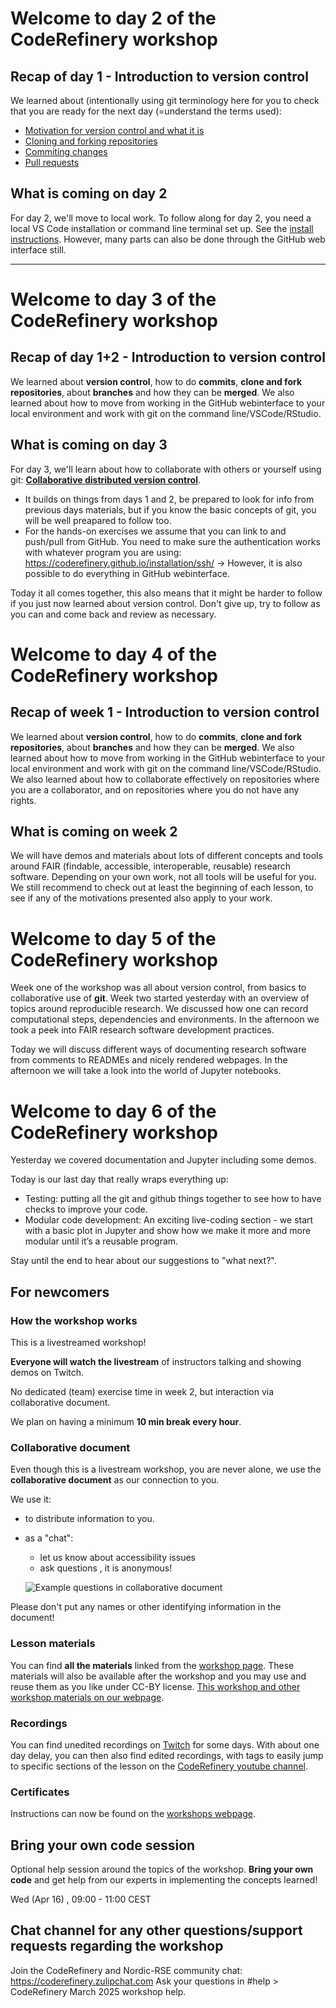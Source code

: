 # Welcome to day 2 of the CodeRefinery workshop

## Recap of day 1 - Introduction to version control

We learned about (intentionally using git terminology here for you to check that you are ready for the next day (=understand the terms used):
- [Motivation for version control and what it is](https://coderefinery.github.io/git-intro/motivation/)
- [Cloning and forking repositories](https://coderefinery.github.io/git-intro/browsing/)
- [Commiting changes](https://coderefinery.github.io/git-intro/commits/)
- [Pull requests](https://coderefinery.github.io/git-intro/merging/)

## What is coming on day 2

For day 2, we'll move to local work. To follow along for day 2, you need a local VS Code installation or command line terminal set up. See the [install instructions](https://coderefinery.github.io/installation/). However, many parts can also be done through the GitHub web interface still. 


---

# Welcome to day 3 of the CodeRefinery workshop

## Recap of day 1+2 - Introduction to version control

We learned about **version control**, how to do **commits**, **clone and fork repositories**, about **branches** and how they can be **merged**. 
We also learned about how to move from working in the GitHub webinterface to your local environment and work with git on the command line/VSCode/RStudio.

## What is coming on day 3 

For day 3, we'll learn about how to collaborate with others or yourself using git: **[Collaborative distributed version control](https://coderefinery.github.io/git-collaborative/)**.
- It builds on things from days 1 and 2, be prepared to look for info from previous days materials, but if you know the basic concepts of git, you will be well preapared to follow too. 
- For the hands-on exercises we assume that you can link to and push/pull from GitHub.  You need to make sure the authentication works with whatever program you are using: https://coderefinery.github.io/installation/ssh/
-> However, it is also possible to do everything in GitHub webinterface.

Today it all comes together, this also means that it might be harder to follow if you just now learned about version control. Don't give up, try to follow as you can and come back and review as necessary.


# Welcome to day 4 of the CodeRefinery workshop

## Recap of week 1 - Introduction to version control

We learned about **version control**, how to do **commits**, **clone and fork repositories**, about **branches** and how they can be **merged**. 
We also learned about how to move from working in the GitHub webinterface to your local environment and work with git on the command line/VSCode/RStudio.
We also learned about how to collaborate effectively on repositories where you are a collaborator, and on repositories where you do not have any rights.

## What is coming on week 2

We will have demos and materials about lots of different concepts and tools around FAIR (findable, accessible, interoperable, reusable) research software.
Depending on your own work, not all tools will be useful for you. We still recommend to check out at least the beginning of each lesson, to see if any of the motivations presented also apply to your work.

# Welcome to day 5 of the CodeRefinery workshop

Week one of the workshop was all about version control, from basics to collaborative use of **git**. Week two started yesterday with an overview of topics around reproducible research. We discussed how one can record computational steps, dependencies and environments. In the afternoon we took a peek into FAIR research software development practices.

Today we will discuss different ways of documenting research software from comments to READMEs and nicely rendered webpages. In the afternoon we will take a look into the world of Jupyter notebooks.

# Welcome to day 6 of the CodeRefinery workshop

Yesterday we covered documentation and Jupyter including some demos.

Today is our last day that really wraps everything up:
- Testing: putting all the git and github things together to see how to have checks to improve your code. 
- Modular code development: An exciting live-coding section - we start with a basic plot in Jupyter and show how we make it more and more modular until it’s a reusable program.

Stay until the end to hear about our suggestions to "what next?".

## For newcomers
### How the workshop works

This is a livestreamed workshop! 

**Everyone will watch the livestream** of instructors talking and showing demos on Twitch. 

No dedicated (team) exercise time in week 2, but interaction via collaborative document. 

We plan on having a minimum **10 min break every hour**.

### Collaborative document

Even though this is a livestream workshop, you are never alone, we use the **collaborative document** as our connection to you. 

We use it:

- to distribute information to you.
- as a "chat":
  - let us know about accessibility issues
  - ask questions , it is anonymous!
    
  ![Example questions in collaborative document](https://coderefinery.github.io/manuals/_images/hackmd--questions2.png)

Please don't put any names or other identifying information in the document!

### Lesson materials

You can find **all the materials** linked from the [workshop page](https://coderefinery.github.io/2025-03-25-workshop/).
These materials will also be available after the workshop and you may use and reuse them as you like under CC-BY license.
[This workshop and other workshop materials on our webpage](https://coderefinery.org/lessons/).

### Recordings

You can find unedited recordings on [Twitch](https://www.twitch.tv/coderefinery) for some days. 
With about one day delay, you can then also find edited recordings, with tags to easily jump to specific sections of the lesson on the [CodeRefinery youtube channel](https://www.youtube.com/channel/UC47aupE7HKGduAjXKt1Gwrg).

### Certificates

Instructions can now be found on the [workshops webpage](https://coderefinery.github.io/2025-03-25-workshop/certificates/).

## Bring your own code session

Optional help session around the topics of the workshop. 
**Bring your own code** and get help from our experts in implementing the concepts learned! 

Wed (Apr 16) , 09:00 - 11:00 CEST

## Chat channel for any other questions/support requests regarding the workshop

Join the CodeRefinery and Nordic-RSE community chat: https://coderefinery.zulipchat.com
Ask your questions in #help > CodeRefinery March 2025 workshop help. 

